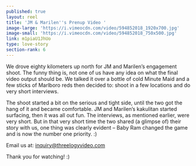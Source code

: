 ```yaml
---
published: true
layout: reel
title: 'JM & Marilen''s Prenup Video '
image-large: 'https://i.vimeocdn.com/video/594852018_1920x700.jpg'
image-small: 'https://i.vimeocdn.com/video/594852018_750x500.jpg'
link: m1piaU1JhUo
type: love-story
section-rank: 6
---
```

We drove eighty kilometers up north for JM and Marilen’s engagement shoot. The funny thing is, not one of us have any idea on what the final video output should be. We talked it over a bottle of cold Minute Maid and a few sticks of Marlboro reds then decided to: shoot in a few locations and do very short interviews.

The shoot started a bit on the serious and tight side, until the two got the hang of it and became comfortable. JM and Marilen’s kakulitan started surfacing, then it was all out fun. The interviews, as mentioned earlier, were very short. But in that very short time the two shared (a glimpse of) their story with us, one thing was clearly evident – Baby Ram changed the game and is now the number one priority. :)

Email us at: inquiry@threelogyvideo.com

Thank you for watching! :)
